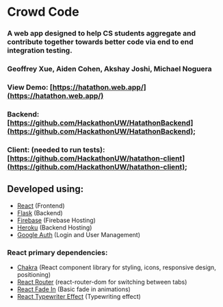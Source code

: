 # Crowd Code
### A web app designed to help CS students aggregate and contribute together towards better code via end to end integration testing.
### Geoffrey Xue, Aiden Cohen, Akshay Joshi, Michael Noguera
### View Demo: [https://hatathon.web.app/](https://hatathon.web.app/)

### Backend: [https://github.com/HackathonUW/HatathonBackend](https://github.com/HackathonUW/HatathonBackend);
### Client: (needed to run tests): [https://github.com/HackathonUW/hatathon-client](https://github.com/HackathonUW/hatathon-client); 

## Developed using:
- [React](https://reactjs.org/) (Frontend)
- [Flask](https://flask.palletsprojects.com/en/2.0.x/) (Backend)
- [Firebase](http://firebase.google.com/) (Firebase Hosting)
- [Heroku](https://www.heroku.com/) (Backend Hosting)
- [Google Auth](https://console.cloud.google.com/) (Login and User Management)

### React primary dependencies:
- [Chakra](https://chakra-ui.com/) (React component library for styling, icons, responsive design, positioning)
- [React Router](https://reactrouter.com/) (react-router-dom for switching between tabs)
- [React Fade In](https://www.npmjs.com/package/react-fade-in) (Basic fade in animations)
- [React Typewriter Effect](https://www.npmjs.com/package/typewriter-effect) (Typewriting effect)
